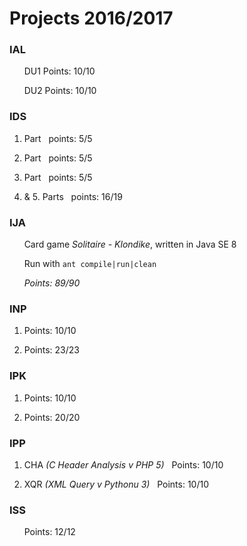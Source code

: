 # **Projects 2016/2017**
### IAL
&nbsp; &nbsp; &nbsp; DU1 Points: 10/10

&nbsp; &nbsp; &nbsp; DU2 Points: 10/10

### IDS
1. Part &nbsp; points: 5/5

2. Part &nbsp; points: 5/5

3. Part &nbsp; points: 5/5

4. & 5. Parts &nbsp; points: 16/19

### IJA
&nbsp; &nbsp; &nbsp; Card game *Solitaire - Klondike*, written in Java SE 8

&nbsp; &nbsp; &nbsp; Run with ```ant compile|run|clean```

&nbsp; &nbsp; &nbsp; *Points: 89/90*

### INP
1. Points: 10/10

2. Points: 23/23

### IPK
1. Points: 10/10

2. Points: 20/20

### IPP
1. CHA *(C Header Analysis v PHP 5)* &nbsp; Points: 10/10

2. XQR *(XML Query v Pythonu 3)* &nbsp; Points: 10/10

### ISS
&nbsp; &nbsp; &nbsp; Points: 12/12
